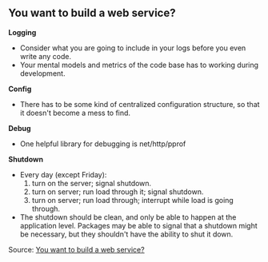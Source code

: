 You want to build a web service?
--------------------------------

**Logging**
* Consider what you are going to include in your logs before you even write any code.
* Your mental models and metrics of the code base has to working during development.


**Config**
* There has to be some kind of centralized configuration structure, so that it doesn't become a mess to find.

**Debug**
* One helpful library for debugging is net/http/pprof

**Shutdown**
* Every day (except Friday):
  1. turn on the server; signal shutdown. 
  2. turn on server; run load through it; signal shutdown.
  3. turn on server; run load through; interrupt while load is going through.
* The shutdown should be clean, and only be able to happen at the application level. Packages may be able to signal
  that a shutdown might be necessary, but they shouldn't have the ability to shut it down.

Source: [You want to build a web service?](https://www.youtube.com/watch?v=IV0wrVb31Pg)
